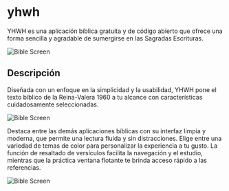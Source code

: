 # yhwh

YHWH es una aplicación bíblica gratuita y de código abierto que ofrece una forma sencilla y agradable de sumergirse en las Sagradas Escrituras.

![Bible Screen](https://github.com/lromerorr/yhwh/blob/master/screenshots/gitimg_1.png)


## Descripción

Diseñada con un enfoque en la simplicidad y la usabilidad, YHWH pone el texto bíblico de la Reina-Valera 1960 a tu alcance con características cuidadosamente seleccionadas.

![Bible Screen](https://github.com/lromerorr/yhwh/blob/master/screenshots/gitimg_2.png)

Destaca entre las demás aplicaciones bíblicas con su interfaz limpia y moderna, que permite una lectura fluida y sin distracciones. Elige entre una variedad de temas de color para personalizar la experiencia a tu gusto. La función de resaltado de versículos facilita la navegación y el estudio, mientras que la práctica ventana flotante te brinda acceso rápido a las referencias.

![Bible Screen](https://github.com/lromerorr/yhwh/blob/master/screenshots/gitimg_3.png)